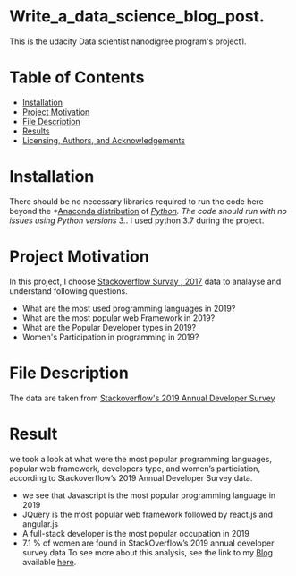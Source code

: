 # Write_a_data_science_blog_post.
This is the udacity Data scientist nanodigree program's project1.

# Table of Contents
* [Installation](#installation)
* [Project Motivation](#project-motivation)
* [File Description](#file-description )
* [Results]()
* [Licensing, Authors, and Acknowledgements]()

# Installation
There should be no necessary libraries required to run the code here beyond the *[Anaconda distribution](https://www.anaconda.com/distribution/) of *[Python](https://www.python.org/downloads/). The code should run with no issues using Python versions 3.*. I used python 3.7 during the project.

# Project Motivation
In this project, I choose [Stackoverflow Survay , 2017](https://www.kaggle.com/stackoverflow/so-survey-2017) data to analayse and understand following questions.

* What are the most used programming languages in 2019?
* What are the most popular web Framework in 2019? 
* What are the Popular Developer types in 2019? 
* Women's Participation in programming in 2019?

# File Description
The data are taken from [Stackoverflow's 2019 Annual Developer Survey](https://insights.stackoverflow.com/survey)

# Result 
we took a look at what were the most popular programming languages, popular web framework, developers type, and women’s particiation, according to Stackoverflow’s 2019 Annual Developer Survey data.
* we see that Javascript is the most popular programming language in 2019
* JQuery is the most popular web framework followed by react.js and angular.js
* A full-stack developer is the most popular occupation in 2019
* 7.1 % of women are found in StackOverflow’s 2019 annual developer survey data
To see more about this analysis, see the link to my [Blog](https://medium.com/@rojandhimal1/stack-overflows-data-analysis-9c70066b1690) available [here](https://medium.com/@rojandhimal1/stack-overflows-data-analysis-9c70066b1690).
